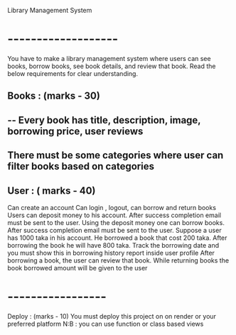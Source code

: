 Library Management System
# ------------------- #

You have to make a library management system where 
users can see books, borrow books, see book details, and review that book. 
Read the below requirements for clear understanding.

Books :  (marks - 30)
---------------
--
Every book has 
title, 
description,
image, 
borrowing price, 
user reviews
--
There must be some categories where user can filter books based on categories
----------------


User :  ( marks - 40)
----------------
Can create an account
Can login , logout, can borrow and return books
Users can deposit money to his account. 
After success completion email must be sent to the user.
Using the deposit money one can borrow books. 
After success completion email must be sent to the user. 
Suppose a user has 1000 taka in his account. He borrowed a book that cost 200 taka. 
After borrowing the book he will have 800 taka.
Track the borrowing date and you must show this in borrowing history report inside user profile
After borrowing a book, the user can review that book.
While returning books the book borrowed amount will be given to the user


# ----------------- #
Deploy :  (marks - 10)
You must deploy this project on on render or your preferred platform
	N:B : you can use function or class based views
